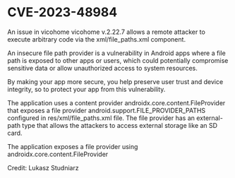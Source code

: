 # CVE-2023-48984

An issue in vicohome vicohome v.2.22.7 allows a remote attacker to execute arbitrary code via the xml/file_paths.xml component.

An insecure file path provider is a vulnerability in Android apps where a file path is exposed to other apps or users, which could potentially compromise sensitive data or allow unauthorized access to system resources.

By making your app more secure, you help preserve user trust and device integrity, so to protect your app from this vulnerability.

The application uses a content provider androidx.core.content.FileProvider that exposes a file provider android.support.FILE_PROVIDER_PATHS configured in res/xml/file_paths.xml file.
The file provider has an external-path type that allows the attackers to access external storage like an SD card.

<paths>
  <external-path name="external_storage_root" path="."/>
  <cache-path name="getCacheDir" path="."/>
</paths>

The application exposes a file provider using androidx.core.content.FileProvider

Credit: Lukasz Studniarz

